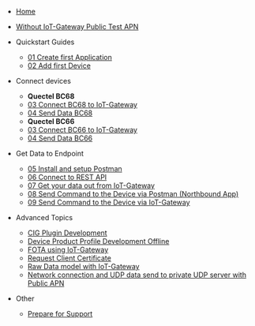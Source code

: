 * [Home](/)

*  [Without IoT-Gateway Public Test APN](./Advanced_Topics/Send_UDP_DATA_with_Public_APN_without_IoT-Gateway.md)

- Quickstart Guides
	- [01 Create first Application](01_Create_first_Application.md)
	- [02 Add first Device](02_Add_first_Device.md)
	
- Connect devices
	- **Quectel BC68**
	- [03 Connect BC68 to IoT-Gateway](./Quectel_BC68/03_Connect_device_to_IoT-Gateway.md)
	- [04 Send Data BC68](./Quectel_BC68/04_Send_Data_BC68.md)
	- **Quectel BC66**
	- [03 Connect BC66 to IoT-Gateway](./Quectel_BC66/03_Connect_device_to_IoT-Gateway.md)
	- [04 Send Data BC66](./Quectel_BC66/04_Send_Data_BC66.md)

- Get Data to Endpoint
	- [05 Install and setup Postman](./Application_Enablement/05_Install_and_setup_Postman.md)
	- [06 Connect to REST API](./Application_Enablement/06_Connect_to_REST_API.md)
	- [07 Get your data out from IoT-Gateway](./Application_Enablement/07_Get_your_data_out_from_IoT-Gateway.md)
	- [08 Send Command to the Device via Postman (Northbound App)](./Application_Enablement/08_Send_Command_to_the_Device_via_Postman.md)
	- [09 Send Command to the Device via IoT-Gateway](./Application_Enablement/09_Send_Command_to_the_Device_via_IoT-Gateway.md)

- Advanced Topics
	- [CIG Plugin Development](./Advanced_Topics/CIG_Plugin_Development.md)
	- [Device Product Profile Development Offline](./Advanced_Topics/Device_Product_Profile_Development_Offline.md)
	- [FOTA using IoT-Gateway](./Advanced_Topics/FOTA_using_IoT-Gateway.md)
	- [Request Client Certificate](./Advanced_Topics/Request_Client_Certificate.md)
	- [Raw Data model with IoT-Gateway](./Advanced_Topics/Raw_Data_with_IoT-Gateway.md)
	- [Network connection and UDP data send to private UDP server with Public APN](./Advanced_Topics/Send_UDP_DATA_with_Public_APN_without_IoT-Gateway.md)

- Other
	- [Prepare for Support](00_Prepare_for_Support.md)